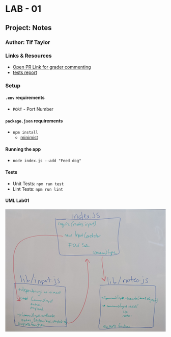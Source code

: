 # LAB - 01

## Project: Notes

### Author: Tif Taylor

### Links & Resources
- [Open PR Link for grader commenting](https://github.com/401-advanced-javascript-tiftaylor/notes/pull/1)
- [tests report](https://github.com/401-advanced-javascript-tiftaylor/notes/actions)


### Setup
#### `.env` requirements
- `PORT` - Port Number
#### `package.json` requirements
- `npm install`
  - [minimist](https://www.npmjs.com/package/minimist)


#### Running the app
- `node index.js --add "Feed dog"`

#### Tests

- Unit Tests: `npm run test`
- Lint Tests: `npm run lint`

#### UML Lab01

![UML Lab01](assets/uml-lab01.jpg)